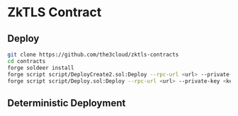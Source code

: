 # ZkTLS Contract

## Deploy

```bash
git clone https://github.com/the3cloud/zktls-contracts
cd contracts
forge soldeer install
forge script script/DeployCreate2.sol:Deploy --rpc-url <url> --private-key <key>
forge script script/Deploy.sol:Deploy --rpc-url <url> --private-key <key>
```

## Deterministic Deployment

